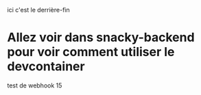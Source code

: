 ici c'est le derrière-fin

# Allez voir dans snacky-backend pour voir comment utiliser le devcontainer

test de webhook 15
